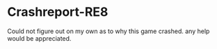 # Crashreport-RE8

Could not figure out on my own as to why this game crashed. any help would be appreciated.

